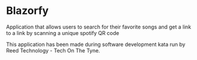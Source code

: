 # Blazorfy
Application that allows users to search for their favorite songs and get a link to a link by scanning a unique spotify QR code


This application has been made during software development kata run by Reed Technology - Tech On The Tyne.
